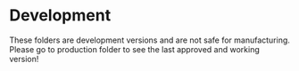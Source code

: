 # Development

These folders are development versions and are not safe for manufacturing. Please go to production folder to see the last approved and working version!
